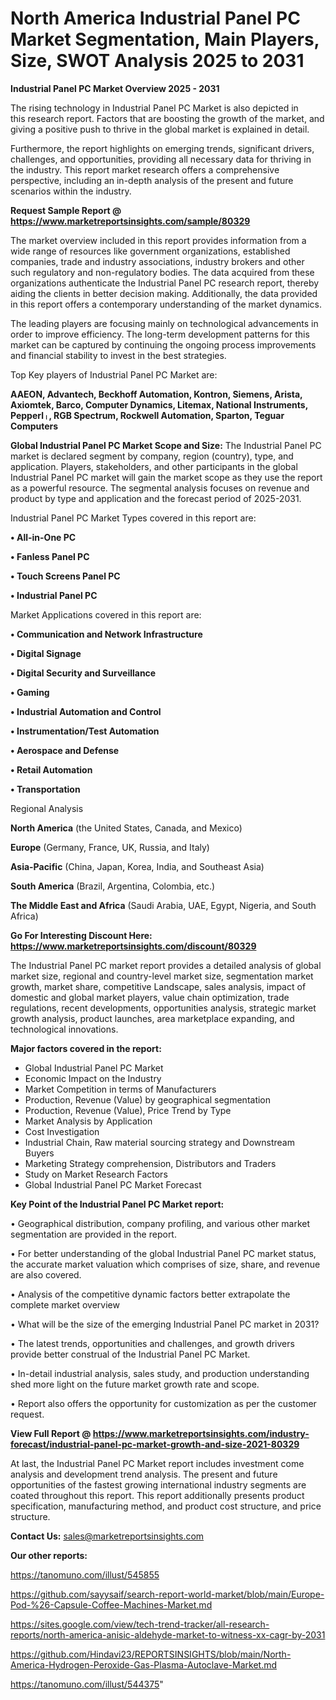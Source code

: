 # North America Industrial Panel PC Market Segmentation, Main Players, Size, SWOT Analysis 2025 to 2031

<Strong> Industrial Panel PC Market Overview 2025 - 2031</strong>

The rising technology in Industrial Panel PC Market is also depicted in this research report. Factors that are boosting the growth of the market, and giving a positive push to thrive in the global market is explained in detail.

Furthermore, the report highlights on emerging trends, significant drivers, challenges, and opportunities, providing all necessary data for thriving in the industry. This report market research offers a comprehensive perspective, including an in-depth analysis of the present and future scenarios within the industry.

<strong>Request Sample Report @ <a href=https://www.marketreportsinsights.com/sample/80329>https://www.marketreportsinsights.com/sample/80329</a></strong>

The market overview included in this report provides information from a wide range of resources like government organizations, established companies, trade and industry associations, industry brokers and other such regulatory and non-regulatory bodies. The data acquired from these organizations authenticate the Industrial Panel PC research report, thereby aiding the clients in better decision making. Additionally, the data provided in this report offers a contemporary understanding of the market dynamics.

The leading players are focusing mainly on technological advancements in order to improve efficiency. The long-term development patterns for this market can be captured by continuing the ongoing process improvements and financial stability to invest in the best strategies.

Top Key players of Industrial Panel PC Market are:

<strong>AAEON, Advantech, Beckhoff Automation, Kontron, Siemens, Arista, Axiomtek, Barco, Computer Dynamics, Litemax, National Instruments, Pepperlᛧ, RGB Spectrum, Rockwell Automation, Sparton, Teguar Computers</strong>

<strong><b>Global Industrial Panel PC Market Scope and Size:</b></strong>
The Industrial Panel PC market is declared segment by company, region (country), type, and application. Players, stakeholders, and other participants in the global Industrial Panel PC market will gain the market scope as they use the report as a powerful resource. The segmental analysis focuses on revenue and product by type and application and the forecast period of 2025-2031.

Industrial Panel PC Market Types covered in this report are:

<strong>• All-in-One PC

• Fanless Panel PC

• Touch Screens Panel PC

• Industrial Panel PC</strong>

Market Applications covered in this report are:

<strong>• Communication and Network Infrastructure

• Digital Signage

• Digital Security and Surveillance

• Gaming

• Industrial Automation and Control

• Instrumentation/Test Automation

• Aerospace and Defense

• Retail Automation

• Transportation </strong> 

Regional Analysis

<strong>North America</strong> (the United States, Canada, and Mexico)

<strong>Europe</strong> (Germany, France, UK, Russia, and Italy)

<strong>Asia-Pacific</strong> (China, Japan, Korea, India, and Southeast Asia)

<strong>South America</strong> (Brazil, Argentina, Colombia, etc.)

<strong>The Middle East and Africa</strong> (Saudi Arabia, UAE, Egypt, Nigeria, and South Africa)

<strong>Go For Interesting Discount Here: <a href=https://www.marketreportsinsights.com/discount/80329>https://www.marketreportsinsights.com/discount/80329</a></strong>

The Industrial Panel PC market report provides a detailed analysis of global market size, regional and country-level market size, segmentation market growth, market share, competitive Landscape, sales analysis, impact of domestic and global market players, value chain optimization, trade regulations, recent developments, opportunities analysis, strategic market growth analysis, product launches, area marketplace expanding, and technological innovations.

<strong><b>Major factors covered in the report:</b></strong>
<ul>
  <li>Global Industrial Panel PC Market </li>
  <li>Economic Impact on the Industry</li>
  <li>Market Competition in terms of Manufacturers</li>
  <li>Production, Revenue (Value) by geographical segmentation</li>
  <li>Production, Revenue (Value), Price Trend by Type</li>
  <li>Market Analysis by Application</li>
  <li>Cost Investigation</li>
  <li>Industrial Chain, Raw material sourcing strategy and Downstream Buyers</li>
  <li>Marketing Strategy comprehension, Distributors and Traders</li>
  <li>Study on Market Research Factors</li>
  <li>Global Industrial Panel PC Market Forecast</li>
</ul>

<strong><b>Key Point of the Industrial Panel PC Market report:</b></strong>

• Geographical distribution, company profiling, and various other market segmentation are provided in the report.

• For better understanding of the global Industrial Panel PC market status, the accurate market valuation which comprises of size, share, and revenue are also covered.

• Analysis of the competitive dynamic factors better extrapolate the complete market overview

• What will be the size of the emerging Industrial Panel PC market in 2031?

• The latest trends, opportunities and challenges, and growth drivers provide better construal of the Industrial Panel PC Market.

• In-detail industrial analysis, sales study, and production understanding shed more light on the future market growth rate and scope.

• Report also offers the opportunity for customization as per the customer request.

<strong><b>View Full Report @ <a href=https://www.marketreportsinsights.com/industry-forecast/industrial-panel-pc-market-growth-and-size-2021-80329>https://www.marketreportsinsights.com/industry-forecast/industrial-panel-pc-market-growth-and-size-2021-80329</a></b></strong>


At last, the Industrial Panel PC Market report includes investment come analysis and development trend analysis. The present and future opportunities of the fastest growing international industry segments are coated throughout this report. This report additionally presents product specification, manufacturing method, and product cost structure, and price structure.

<strong>Contact Us:</strong>
sales@marketreportsinsights.com

<strong>Our other reports:</strong>

<a href=https://tanomuno.com/illust/545855>https://tanomuno.com/illust/545855</a>

<a href=https://github.com/sayysaif/search-report-world-market/blob/main/Europe-Pod-%26-Capsule-Coffee-Machines-Market.md>https://github.com/sayysaif/search-report-world-market/blob/main/Europe-Pod-%26-Capsule-Coffee-Machines-Market.md</a>

<a href=https://sites.google.com/view/tech-trend-tracker/all-research-reports/north-america-anisic-aldehyde-market-to-witness-xx-cagr-by-2031>https://sites.google.com/view/tech-trend-tracker/all-research-reports/north-america-anisic-aldehyde-market-to-witness-xx-cagr-by-2031</a>

<a href=https://github.com/Hindavi23/REPORTSINSIGHTS/blob/main/North-America-Hydrogen-Peroxide-Gas-Plasma-Autoclave-Market.md>https://github.com/Hindavi23/REPORTSINSIGHTS/blob/main/North-America-Hydrogen-Peroxide-Gas-Plasma-Autoclave-Market.md</a>

<a href=https://tanomuno.com/illust/544375>https://tanomuno.com/illust/544375</a>"

